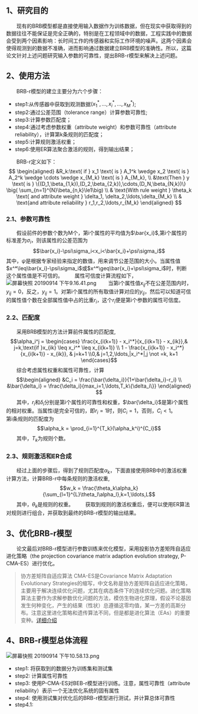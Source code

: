 ## 1、研究目的
&emsp;&emsp;现有的BRB模型都是直接使用输入数据作为训练数据，但在现实中获取得到的数据往往不能保证是完全正确的，特别是在工程领域中的数据，工程实践中的数据会受到两个因素影响：长时间工作的传感器和实际工作环境的噪声。这两个因素会使得观测到的数据不准确，进而影响通过数据建立BRB模型的准确性。所以，这篇论文针对上述问题研究输入参数的可靠性，提出BRB-r模型来解决上述问题。
## 2、使用方法
&emsp;&emsp;BRB-r模型的建立主要分为六个步骤：
- step1:从传感器中获取到观测数据$(x_1^*,\ldots,x_i^*,\ldots,x_M^*)$;
- step2:通过公差范围（tolerance range）计算参数可靠性;
- step3:计算参数匹配度；
- step4:通过考虑参数权重（attribute weight）和参数可靠性（attribute reliability），计算第k条规则的匹配度；
- step5:计算规则激活权重；
- step6:使用ER算法聚合激活的规则，得到输出结果；

&emsp;&emsp;BRB-r定义如下：
$$
\begin{aligned}
&R_k:\text{ if } x_1 \text{ is } A_1^k \wedge x_2 \text{ is } A_2^k \wedge \cdots \wedge x_{M_k} \text{ is } A_{M_k}, \\
&\text{Then } y \text{ is } \{(D_1,\beta_{1,k}),(D_2,\beta_{2,k}),\cdots,(D_N,\beta_{N,k})\} \big( \sum_{n=1}^{N}\beta_{n,k}\le1\big) \\
& \text{With rule weight } \theta_k \text{ and attribute weight } \delta_1, \delta_2,\ldots,\delta_{M_k} \\
& \text{and attribute reliability } r_1,r_2,\ldots,r_{M_k}
\end{aligned}
$$

### 2.1、参数可靠性
&emsp;&emsp;假设前件的参数个数为M个，第i个属性的平均值为$\bar{x_i}$,第i个属性的标准差为$\sigma_i$，则该属性的公差范围为
$$\bar{x_i}-\psi\sigma_i<x_i<\bar{x_i}+\psi\sigma_i$$
其中，$\psi$是根据专家经验来指定的数值，用来调节公差范围的大小。当属性值$x^*\leq\bar{x_i}-\psi\sigma_i$或$x^*\geq\bar{x_i}+\psi\sigma_i$时，判断这个属性值是不可信的。
&emsp;&emsp;属性可信度计算流程如下，
![屏幕快照 20190914 下午9.16.41.png](0)
&emsp;&emsp;当第i个属性值$x_{ij}$不在公差范围内时，$y_{ij}=0$，反之，$y_{ij}=1$。对第i个属性的所有取值计算对应的$y_{ij}$，然后可以知道可信的属性值个数在全部属性值中占的比重$r_i$，这个$r_i$便是第i个参数的属性可信度。
### 2.2、匹配度
&emsp;&emsp;采用BRB模型的方法计算前件属性的匹配度,
$$\alpha_i^j = \begin{cases} \frac{x_{i(k+1)} - x_i^*}{x_{i(k+1)} - x_{ik}},& j=k,\text{if }x_{ik} \leq x_i^* \leq x_{i(k+1)} \\ 1 - \frac{x_{i(k+1)} - x_i^*}{x_{i(k+1)} - x_{ik}}, & j=k+1 \\0,& j=1,2,\ldots,|x_i^*|,j \not =k, k+1 \end{cases}$$
&emsp;&emsp;综合考虑属性权重和属性可靠性，计算
$$\begin{aligned}
&C_i = \frac{\bar{\delta_i}}{1+\bar{\delta_i}-r_i} \\
&\bar{\delta_i} = \frac{\delta_i}{max_i=1,\ldots,T_k\{\delta_i\}}
\end{aligned}
$$
&emsp;&emsp;其中，$r_i$和$\delta_i$分别是第i个属性的可靠性和权重，$\bar{\delta_i}$是第i个属性的相对权重。当属性i是完全可信的，即$r_i = 1$时，则$C_i=1$，否则，$C_i < 1$。
&emsp;&emsp;第i条规则的匹配度为
$$\alpha_k = \prod_{i=1}^{T_k}(\alpha_k^i)^{C_i}$$
&emsp;&emsp;其中，$T_k$为规则个数。
### 2.3、规则激活和ER合成
&emsp;&emsp;经过上面的步骤后，得到了规则匹配度$\alpha_k$，下面直接使用BRB中的激活权重计算方法，计算BRB-r中每条规则的激活权重,
$$w_k = \frac{\theta_k\alpha_k}{\sum_{l=1}^{L}\theta_l\alpha_l},k=1,\ldots,L$$
&emsp;&emsp;其中，$\theta_k$是规则的权重。
&emsp;&emsp;获取到规则的激活权重后，便可以使用ER算法对规则进行组合，并获取到最终的BRB-r模型的输出结果。
## 3、优化BRB-r模型
&emsp;&emsp;论文最后对BRB-r模型进行参数训练来优化模型，采用投影协方差矩阵自适应进化策略（the projection covariance matrix adaption evolution strategy, P-CMA-ES）进行优化。

> 协方差矩阵自适应算法
CMA-ES是Covariance Matrix Adaptation Evolutionary Strategies的缩写，中文名称是协方差矩阵自适应进化策略，主要用于解决连续优化问题，尤其在病态条件下的连续优化问题。进化策略算法主要作为求解参数优化问题的方法，模仿生物进化原理，假设不论基因发生何种变化，产生的结果（性状）总遵循这零均值，某一方差的高斯分布。注意这里进化策略和遗传算法不同，但是都是进化算法（EAs）的重要变种。[详细介绍](https://www.cnblogs.com/tsingke/p/6258967.html)

## 4、BRB-r模型总体流程
![屏幕快照 20190914 下午10.58.13.png](1)
- step1: 将获取到的数据分为训练集和测试集
- step2: 计算属性可靠性
- step3: 使用P-CMA-ES对BEB-r模型进行训练。注意，属性可靠性（attribute reliability）表示一个无法优化系统的固有属性
- step4: 使用测试集对优化后的BRB-r模型进行测试，并计算总体可靠性
- step4.1: 



